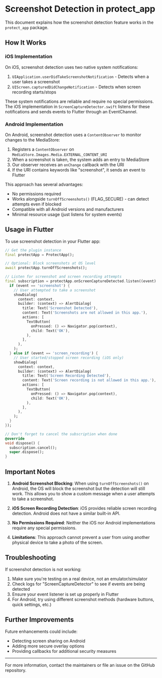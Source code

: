 # Screenshot Detection in protect_app

This document explains how the screenshot detection feature works in the `protect_app` package.

## How It Works

### iOS Implementation

On iOS, screenshot detection uses two native system notifications:

1. `UIApplication.userDidTakeScreenshotNotification` - Detects when a user takes a screenshot
2. `UIScreen.capturedDidChangeNotification` - Detects when screen recording starts/stops

These system notifications are reliable and require no special permissions. The iOS implementation in `ScreenCaptureDetector.swift` listens for these notifications and sends events to Flutter through an EventChannel.

### Android Implementation

On Android, screenshot detection uses a `ContentObserver` to monitor changes to the MediaStore:

1. Registers a `ContentObserver` on `MediaStore.Images.Media.EXTERNAL_CONTENT_URI`
2. When a screenshot is taken, the system adds an entry to MediaStore
3. Our observer receives an `onChange` callback with the URI
4. If the URI contains keywords like "screenshot", it sends an event to Flutter

This approach has several advantages:

- No permissions required
- Works alongside `turnOffScreenshots()` (FLAG_SECURE) - can detect attempts even if blocked
- Compatible with all Android versions and manufacturers
- Minimal resource usage (just listens for system events)

## Usage in Flutter

To use screenshot detection in your Flutter app:

```dart
// Get the plugin instance
final protectApp = ProtectApp();

// Optional: Block screenshots at OS level
await protectApp.turnOffScreenshots();

// Listen for screenshot and screen recording attempts
final subscription = protectApp.onScreenCaptureDetected.listen((event) {
  if (event == 'screenshot') {
    // User attempted to take a screenshot
    showDialog(
      context: context,
      builder: (context) => AlertDialog(
        title: Text('Screenshot Detected'),
        content: Text('Screenshots are not allowed in this app.'),
        actions: [
          TextButton(
            onPressed: () => Navigator.pop(context),
            child: Text('OK'),
          ),
        ],
      ),
    );
  } else if (event == 'screen_recording') {
    // User started/stopped screen recording (iOS only)
    showDialog(
      context: context,
      builder: (context) => AlertDialog(
        title: Text('Screen Recording Detected'),
        content: Text('Screen recording is not allowed in this app.'),
        actions: [
          TextButton(
            onPressed: () => Navigator.pop(context),
            child: Text('OK'),
          ),
        ],
      ),
    );
  }
});

// Don't forget to cancel the subscription when done
@override
void dispose() {
  subscription.cancel();
  super.dispose();
}
```

## Important Notes

1. **Android Screenshot Blocking**: When using `turnOffScreenshots()` on Android, the OS will block the screenshot but the detection will still work. This allows you to show a custom message when a user attempts to take a screenshot.

2. **iOS Screen Recording Detection**: iOS provides reliable screen recording detection. Android does not have a similar built-in API.

3. **No Permissions Required**: Neither the iOS nor Android implementations require any special permissions.

4. **Limitations**: This approach cannot prevent a user from using another physical device to take a photo of the screen.

## Troubleshooting

If screenshot detection is not working:

1. Make sure you're testing on a real device, not an emulator/simulator
2. Check logs for "ScreenCaptureDetector" to see if events are being detected
3. Ensure your event listener is set up properly in Flutter
4. For Android, try using different screenshot methods (hardware buttons, quick settings, etc.)

## Further Improvements

Future enhancements could include:

- Detecting screen sharing on Android
- Adding more secure overlay options
- Providing callbacks for additional security measures

---

For more information, contact the maintainers or file an issue on the GitHub repository.
